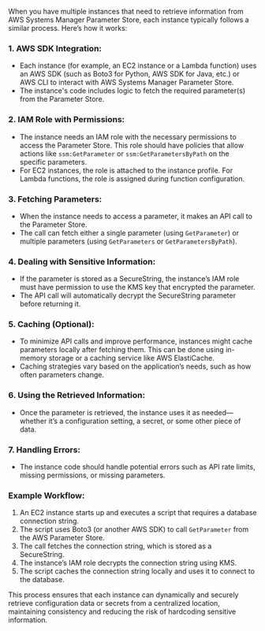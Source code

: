 When you have multiple instances that need to retrieve information from AWS Systems Manager Parameter Store, each instance typically follows a similar process. Here’s how it works:

### 1. **AWS SDK Integration:**
- Each instance (for example, an EC2 instance or a Lambda function) uses an AWS SDK (such as Boto3 for Python, AWS SDK for Java, etc.) or AWS CLI to interact with AWS Systems Manager Parameter Store.
- The instance's code includes logic to fetch the required parameter(s) from the Parameter Store.

### 2. **IAM Role with Permissions:**
- The instance needs an IAM role with the necessary permissions to access the Parameter Store. This role should have policies that allow actions like `ssm:GetParameter` or `ssm:GetParametersByPath` on the specific parameters.
- For EC2 instances, the role is attached to the instance profile. For Lambda functions, the role is assigned during function configuration.

### 3. **Fetching Parameters:**
- When the instance needs to access a parameter, it makes an API call to the Parameter Store.
- The call can fetch either a single parameter (using `GetParameter`) or multiple parameters (using `GetParameters` or `GetParametersByPath`).

### 4. **Dealing with Sensitive Information:**
- If the parameter is stored as a SecureString, the instance’s IAM role must have permission to use the KMS key that encrypted the parameter.
- The API call will automatically decrypt the SecureString parameter before returning it.

### 5. **Caching (Optional):**
- To minimize API calls and improve performance, instances might cache parameters locally after fetching them. This can be done using in-memory storage or a caching service like AWS ElastiCache.
- Caching strategies vary based on the application’s needs, such as how often parameters change.

### 6. **Using the Retrieved Information:**
- Once the parameter is retrieved, the instance uses it as needed—whether it’s a configuration setting, a secret, or some other piece of data.

### 7. **Handling Errors:**
- The instance code should handle potential errors such as API rate limits, missing permissions, or missing parameters.

### **Example Workflow:**
1. An EC2 instance starts up and executes a script that requires a database connection string.
2. The script uses Boto3 (or another AWS SDK) to call `GetParameter` from the AWS Parameter Store.
3. The call fetches the connection string, which is stored as a SecureString.
4. The instance’s IAM role decrypts the connection string using KMS.
5. The script caches the connection string locally and uses it to connect to the database.

This process ensures that each instance can dynamically and securely retrieve configuration data or secrets from a centralized location, maintaining consistency and reducing the risk of hardcoding sensitive information.